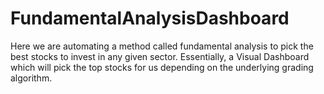 # FundamentalAnalysisDashboard
Here we are automating a method called fundamental analysis to pick the best stocks to invest in any given sector. Essentially, a Visual Dashboard which will pick the top stocks for us depending on the underlying grading algorithm.

